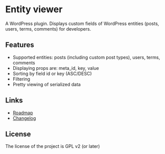 # Entity viewer

A WordPress plugin. Displays custom fields of WordPress entities (posts, users, terms, comments) for developers.

## Features
- Supported entities: posts (including custom post types), users, terms, comments
- Displaying props are: meta_id, key, value
- Sorting by field id or key (ASC/DESC)
- Filtering
- Pretty viewing of serialized data

## Links
- [Roadmap](https://github.com/versusbassz/entity-viewer/milestones?direction=asc&sort=title&state=open)
- [Changelog](https://github.com/versusbassz/entity-viewer/blob/main/CHANGELOG.md)

## License
The license of the project is GPL v2 (or later)
